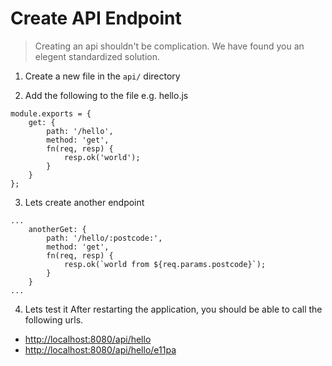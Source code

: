 # Create API Endpoint
> Creating an api shouldn't be complication. We have found you an elegent standardized solution.

1) Create a new file in the ```api/``` directory

2) Add the following to the file
e.g. hello.js
```
module.exports = {
    get: {
        path: '/hello',
        method: 'get',
        fn(req, resp) {
            resp.ok('world');
        }
    }
};
```

3) Lets create another endpoint
```
...
    anotherGet: {
        path: '/hello/:postcode:',
        method: 'get',
        fn(req, resp) {
            resp.ok(`world from ${req.params.postcode}`);
        }
    }
...
```

4) Lets test it
After restarting the application, you should be able to call the following urls.
- [http://localhost:8080/api/hello](http://localhost:8080/api/hello)
- [http://localhost:8080/api/hello/e11pa](http://localhost:8080/api/hello/e11pa)
